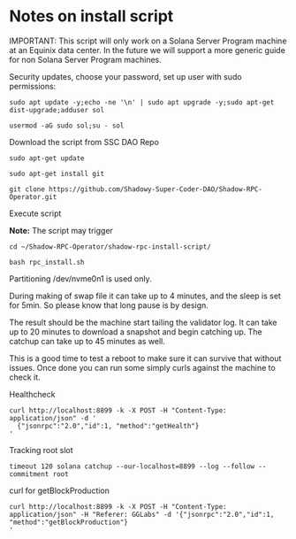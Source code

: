 # Notes on install script 

IMPORTANT: This script will only work on a Solana Server Program machine at an Equinix data center. In the future we will support a more generic guide for non Solana Server Program machines.

Security updates, choose your password, set up user with sudo permissions:
```
sudo apt update -y;echo -ne '\n' | sudo apt upgrade -y;sudo apt-get dist-upgrade;adduser sol

usermod -aG sudo sol;su - sol
```

Download the script from SSC DAO Repo
```
sudo apt-get update

sudo apt-get install git

git clone https://github.com/Shadowy-Super-Coder-DAO/Shadow-RPC-Operator.git

```
Execute script 

**Note:** The script may trigger 
```
cd ~/Shadow-RPC-Operator/shadow-rpc-install-script/

bash rpc_install.sh
```
Partitioning
/dev/nvme0n1 is used only.

During making of swap file it can take up to 4 minutes, and the sleep is set for 5min. So please know that long pause is by design.

The result should be the machine start tailing the validator log. It can take up to 20 minutes to download a snapshot and begin catching up. The catchup can take up to 45 minutes as well.

This is a good time to test a reboot to make sure it can survive that without issues. Once done you can run some simply curls against the machine to check it.

Healthcheck
```
curl http://localhost:8899 -k -X POST -H "Content-Type: application/json" -d '
  {"jsonrpc":"2.0","id":1, "method":"getHealth"}
'
```

Tracking root slot
```
timeout 120 solana catchup --our-localhost=8899 --log --follow --commitment root
```

curl for getBlockProduction
```
curl http://localhost:8899 -k -X POST -H "Content-Type: application/json" -H "Referer: GGLabs" -d '{"jsonrpc":"2.0","id":1, "method":"getBlockProduction"}
'
```